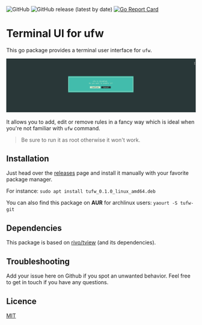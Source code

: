 ![GitHub](https://img.shields.io/github/license/peltho/tufw)
![GitHub release (latest by date)](https://img.shields.io/github/v/release/peltho/tufw)
[![Go Report Card](https://goreportcard.com/badge/github.com/peltho/tufw)](https://goreportcard.com/report/github.com/peltho/tufw)

# Terminal UI for ufw
This go package provides a terminal user interface for `ufw`.

![Screenshot](preview.gif)

It allows you to add, edit or remove rules in a fancy way which is ideal when you're not familiar with `ufw` command.

> Be sure to run it as root otherwise it won't work.

## Installation
Just head over the [releases](https://github.com/peltho/tufw/releases) page and install it manually with your favorite package manager.

For instance: ```sudo apt install tufw_0.1.0_linux_amd64.deb```

You can also find this package on **AUR** for archlinux users: ```yaourt -S tufw-git```

## Dependencies
This package is based on [rivo/tview](https://github.com/rivo/tview) (and its dependencies).

## Troubleshooting
Add your issue here on Github if you spot an unwanted behavior.
Feel free to get in touch if you have any questions.

## Licence
[MIT](https://github.com/peltho/tufw/blob/main/LICENSE.txt)
